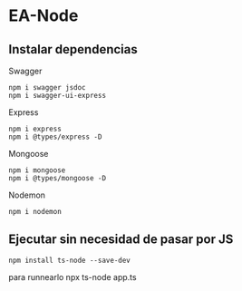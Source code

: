 # EA-Node

## Instalar dependencias

Swagger
```
npm i swagger jsdoc
npm i swagger-ui-express
```
Express
```
npm i express
npm i @types/express -D
```
Mongoose
```
npm i mongoose
npm i @types/mongoose -D
```
Nodemon
```
npm i nodemon
```

## Ejecutar sin necesidad de pasar por JS
```
npm install ts-node --save-dev
```
para runnearlo npx ts-node app.ts